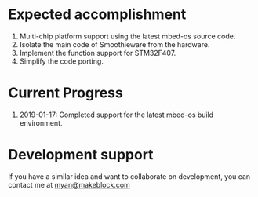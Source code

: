 # Expected accomplishment #

1. Multi-chip platform support using the latest mbed-os source code.
2. Isolate the main code of Smoothieware from the hardware.
3. Implement the function support for STM32F407.
4. Simplify the code porting.

# Current Progress #

1. 2019-01-17: Completed support for the latest mbed-os build environment.

# Development support #

If you have a similar idea and want to collaborate on development, you can contact me at myan@makeblock.com
